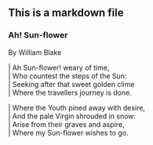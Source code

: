 ## This is a markdown file

### Ah! Sun-flower
By  William Blake   


| Ah Sun-flower! weary of time,  
| Who countest the steps of the Sun:  
| Seeking after that sweet golden clime  
| Where the travellers journey is done.  

| Where the Youth pined away with desire,   
| And the pale Virgin shrouded in snow:  
| Arise from their graves and aspire,  
| Where my Sun-flower wishes to go.  

